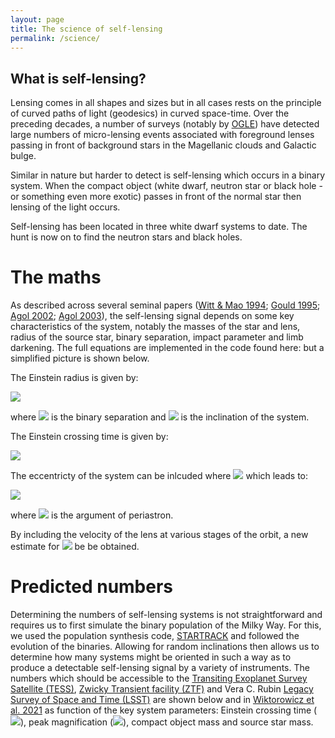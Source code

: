 ```yaml
---
layout: page
title: The science of self-lensing
permalink: /science/
---
```


## What is self-lensing?

Lensing comes in all shapes and sizes but in all cases rests on the principle of curved paths of light (geodesics) in curved space-time. Over the preceding decades, a number of surveys (notably by [OGLE](https://ogle.astrouw.edu.pl/)) have detected large numbers of micro-lensing events associated with foreground lenses passing in front of background stars in the Magellanic clouds and Galactic bulge. 

Similar in nature but harder to detect is self-lensing which occurs in a binary system. When the compact object (white dwarf, neutron star or black hole - or something even more exotic) passes in front of the normal star then lensing of the light occurs. 

Self-lensing has been located in three white dwarf systems to date. The hunt is now on to find the neutron stars and black holes.

# The maths

As described across several seminal papers ([Witt & Mao 1994](https://ui.adsabs.harvard.edu/abs/1994ApJ...430..505W/abstract); [Gould 1995](https://ui.adsabs.harvard.edu/abs/1995ApJ...446..541G/abstract); [Agol 2002](https://ui.adsabs.harvard.edu/abs/2002ApJ...579..430A/abstract); [Agol 2003](https://ui.adsabs.harvard.edu/abs/2003ApJ...594..449A/abstract)), the self-lensing signal depends on some key characteristics of the system, notably the masses of the star and lens, radius of the source star, binary separation, impact parameter and limb darkening. The full equations are implemented in the code found here: <ADDURL for the current code> but a simplified picture is shown below.

The Einstein radius is given by:
  
<img src="https://render.githubusercontent.com/render/math?math=R_{E}=\sqrt{\frac{4aGMsin(i)}{c^{2}}}">  
  
where <img src="https://render.githubusercontent.com/render/math?math=a"> is the binary separation and <img src="https://render.githubusercontent.com/render/math?math=i"> is the inclination of the system.

The Einstein crossing time is given by: 
  
<img src="https://render.githubusercontent.com/render/math?math=\tau = \frac{P_{orb}\left(R_{E} %2b R_{\star}\right)}{\pi asin(i)}\sqrt{1-\left(\frac{b}{b_{max}}\right)^{2}}">   
  
The eccentricty of the system can be inlcuded where <img src="https://render.githubusercontent.com/render/math?math=e = \frac{r_{max}}{a}-1"> which leads to:
  
<img src="https://render.githubusercontent.com/render/math?math=R_{E}=\sqrt{\frac{4aGM}{c^{2}}\frac{a(1-e^{2})}{1 %2b esin(w)}}">    

where <img src="https://render.githubusercontent.com/render/math?math=w"> is the argument of periastron.  
  
By including the velocity of the lens at various stages of the orbit, a new estimate for <img src="https://render.githubusercontent.com/render/math?math=\tau"> be be obtained.
  
  
  
# Predicted  numbers
  
Determining the numbers of self-lensing systems is not straightforward and requires us to first simulate the binary population of the Milky Way. For this, we used the population synthesis code, [STARTRACK](https://ui.adsabs.harvard.edu/abs/2008ApJS..174..223B/abstract) and followed the evolution of the binaries. Allowing for random inclinations then allows us to determine how many systems might be oriented in such a way as to produce a detectable self-lensing signal by a variety of instruments. The numbers which should be accessible to the [Transiting Exoplanet Survey Satellite (TESS)](https://tess.mit.edu/), [Zwicky Transient facility (ZTF)](https://www.ztf.caltech.edu/) and Vera C. Rubin [Legacy Survey of Space and Time (LSST)](https://www.lsst.org/) are shown below and in [Wiktorowicz et al. 2021](https://ui.adsabs.harvard.edu/abs/2021MNRAS.507..374W/abstract) as function of the key system parameters: Einstein crossing time (<img src="https://render.githubusercontent.com/render/math?math=\tau">), peak magnification (<img src="https://render.githubusercontent.com/render/math?math=\mu">), compact object mass and source star mass. 
